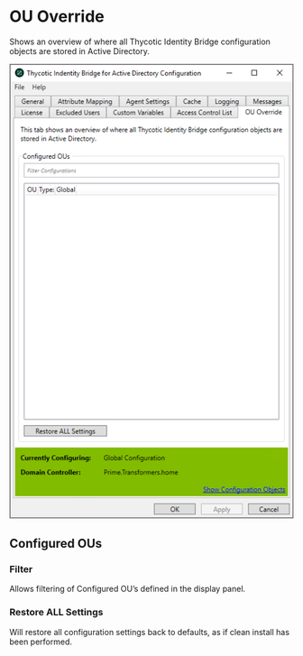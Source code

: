 [title]: # (OU Override)
[tags]: # (panel)
[priority]: # (6)
# OU Override

Shows an overview of where all Thycotic Identity Bridge configuration objects are stored in Active Directory.

![ou override](../images/ou-override.png "OU Override tab of the Bridge Configuration tool")

## Configured OUs

### Filter

Allows filtering of Configured OU’s defined in the display panel.

### Restore ALL Settings

Will restore all configuration settings back to defaults, as if clean install has been performed.
